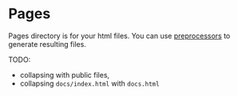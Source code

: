 Pages
=====

Pages directory is for your html files. You can use
[preprocessors][chain-preprocessors] to generate resulting files.


TODO:
- collapsing with public files,
- collapsing `docs/index.html` with `docs.html`

[chain-preprocessors]: /chain-preprocessors.html
